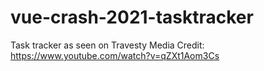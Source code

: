 # vue-crash-2021-tasktracker
Task tracker as seen on Travesty Media
Credit: https://www.youtube.com/watch?v=qZXt1Aom3Cs
